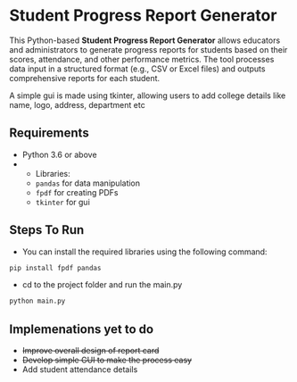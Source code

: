 # Student Progress Report Generator
This Python-based **Student Progress Report Generator** allows educators and administrators to generate progress reports for students based on their scores, attendance, and other performance metrics. The tool processes data input in a structured format (e.g., CSV or Excel files) and outputs comprehensive reports for each student.

A simple gui is made using tkinter, allowing users to add college details like name, logo, address, department etc 
## Requirements

- Python 3.6 or above
- - Libraries:
  - `pandas` for data manipulation
  - `fpdf` for creating PDFs
  - `tkinter` for gui
    
## Steps To Run
- You can install the required libraries using the following command:
```bash 
pip install fpdf pandas
```
- cd to the project folder and run the main.py 
```bash
python main.py
```

## Implemenations yet to do
- ~~Improve overall design of report card~~
- ~~Develop simple GUI to make the process easy~~
- Add student attendance details
